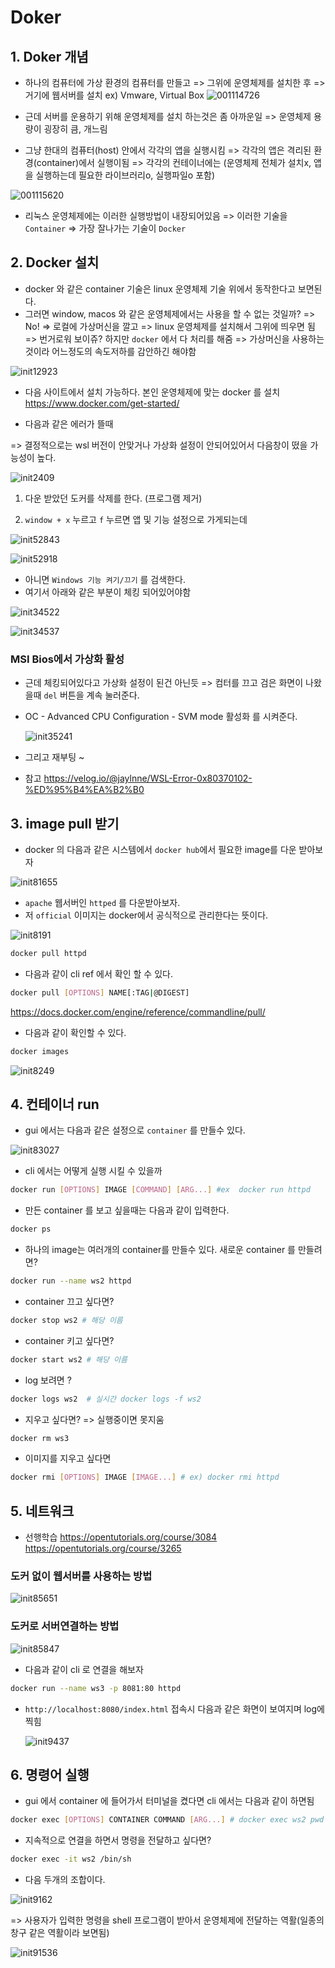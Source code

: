 # Doker

## 1. Doker 개념

- 하나의 컴퓨터에 가상 환경의 컴퓨터를 만들고 => 그위에 운영체제를 설치한 후 => 거기에 웹서버를 설치
  ex) Vmware, Virtual Box
  ![001114726](./img/001114726.png)

- 근데 서버를 운용하기 위해 운영체제를 설치 하는것은 좀 아까운일 => 운영체제 용량이 굉장히 큼, 개느림
- 그냥 한대의 컴퓨터(host) 안에서 각각의 앱을 실행시킴 => 각각의 앱은 격리된 환경(container)에서 실행이됨 => 각각의 컨테이너에는 (운영체제 전체가 설치x, 앱을 실행하는데 필요한 라이브러리o, 실행파일o 포함)

![001115620](./img/001115620.png)

- 리눅스 운영체제에는 이러한 실행방법이 내장되어있음 => 이러한 기술을 `Container` => 가장 잘나가는 기술이 `Docker`

## 2. Docker 설치

- docker 와 같은 container 기술은 linux 운영체제 기술 위에서 동작한다고 보면된다.
- 그러면 window, macos 와 같은 운영체제에서는 사용을 할 수 없는 것일까? => No!
  => 로컬에 가상머신을 깔고 => linux 운영체제를 설치해서 그위에 띄우면 됨 => 번거로워 보이쥬? 하지만 `docker` 에서 다 처리를 해줌 => 가상머신을 사용하는것이라 어느정도의 속도저하를 감안하긴 해야함

![init12923](./img/init12923.png)

- 다음 사이트에서 설치 가능하다. 본인 운영체제에 맞는 docker 를 설치
  <https://www.docker.com/get-started/>

- 다음과 같은 에러가 뜰때

=> 결정적으로는 wsl 버전이 안맞거나 가상화 설정이 안되어있어서 다음창이 떴을 가능성이 높다.

![init2409](./img/init2409.png)

1.  다운 받았던 도커를 삭제를 한다. (프로그램 제거)

2.  `window + x` 누르고 `f` 누르면 앱 및 기능 설정으로 가게되는데

![init52843](./img/init52843.png)

![init52918](./img/init52918.png)

- 아니면 `Windows 기능 켜기/끄기` 를 검색한다.
- 여기서 아래와 같은 부분이 체킹 되어있어야함

![init34522](./img/init34522.png)

![init34537](./img/init34537.png)

### MSI Bios에서 가상화 활성

- 근데 체킹되어있다고 가상화 설정이 된건 아닌듯 => 컴터를 끄고 검은 화면이 나왔을때 `del` 버튼을 계속 눌러준다.
- OC - Advanced CPU Configuration - SVM mode 활성화 를 시켜준다.

  ![init35241](./img/init35241.png)

- 그리고 재부팅 ~

- 참고
  <https://velog.io/@jaylnne/WSL-Error-0x80370102-%ED%95%B4%EA%B2%B0>

## 3. image pull 받기

- docker 의 다음과 같은 시스템에서 `docker hub`에서 필요한 image를 다운 받아보자

![init81655](./img/init81655.png)

- `apache` 웹서버인 `httped` 를 다운받아보자.
- 저 `official` 이미지는 docker에서 공식적으로 관리한다는 뜻이다.

![init8191](./img/init8191.png)

```sh
docker pull httpd
```

- 다음과 같이 cli ref 에서 확인 할 수 있다.

```sh
docker pull [OPTIONS] NAME[:TAG|@DIGEST]
```

<https://docs.docker.com/engine/reference/commandline/pull/>

- 다음과 같이 확인할 수 있다.

```sh
docker images
```

![init8249](./img/init8249.png)

## 4. 컨테이너 run

- gui 에서는 다음과 같은 설정으로 `container` 를 만들수 있다.

![init83027](./img/init83027.png)

- cli 에서는 어떻게 실행 시킬 수 있을까

```sh
docker run [OPTIONS] IMAGE [COMMAND] [ARG...] #ex  docker run httpd
```

- 만든 container 를 보고 싶을때는 다음과 같이 입력한다.

```sh
docker ps
```

- 하나의 image는 여러개의 container를 만들수 있다. 새로운 container 를 만들려면?

```sh
docker run --name ws2 httpd
```

- container 끄고 싶다면?

```sh
docker stop ws2 # 해당 이름
```

- container 키고 싶다면?

```sh
docker start ws2 # 해당 이름
```

- log 보려면 ?

```sh
docker logs ws2  # 실시간 docker logs -f ws2
```

- 지우고 싶다면? => 실행중이면 못지움

```sh
docker rm ws3
```

- 이미지를 지우고 싶다면

```sh
docker rmi [OPTIONS] IMAGE [IMAGE...] # ex) docker rmi httpd
```

## 5. 네트워크

- 선행학습
  <https://opentutorials.org/course/3084>
  <https://opentutorials.org/course/3265>

### 도커 없이 웹서버를 사용하는 방법

![init85651](./img/init85651.png)

### 도커로 서버연결하는 방법

![init85847](./img/init85847.png)

- 다음과 같이 cli 로 연결을 해보자

```sh
docker run --name ws3 -p 8081:80 httpd
```

- `http://localhost:8080/index.html` 접속시 다음과 같은 화면이 보여지며 log에 찍힘

  ![init9437](./img/init9437.png)

## 6. 명령어 실행

- gui 에서 container 에 들어가서 터미널을 켰다면 cli 에서는 다음과 같이 하면됨

```sh
docker exec [OPTIONS] CONTAINER COMMAND [ARG...] # docker exec ws2 pwd
```

- 지속적으로 연결을 하면서 명령을 전달하고 싶다면?

```sh
docker exec -it ws2 /bin/sh
```

- 다음 두개의 조합이다.

![init9162](./img/init9162.png)

=> 사용자가 입력한 명령을 shell 프로그램이 받아서 운영체제에 전달하는 역활(일종의 창구 같은 역활이라 보면됨)

![init91536](./img/init91536.png)
